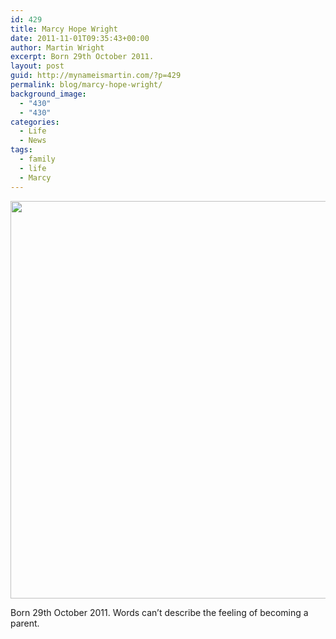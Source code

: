 ```yaml
---
id: 429
title: Marcy Hope Wright
date: 2011-11-01T09:35:43+00:00
author: Martin Wright
excerpt: Born 29th October 2011.
layout: post
guid: http://mynameismartin.com/?p=429
permalink: blog/marcy-hope-wright/
background_image:
  - "430"
  - "430"
categories:
  - Life
  - News
tags:
  - family
  - life
  - Marcy
---
```

<img class="aligncenter size-full wp-image-430" title="DSC_0763" alt="" src="http://mynameismartin.com/blog/wp-content/uploads/2011/11/DSC_0763.jpg" width="960" height="636" srcset="http://mynameismartin.com/blog/wp-content/uploads/2011/11/DSC_0763.jpg 960w, http://mynameismartin.com/blog/wp-content/uploads/2011/11/DSC_0763-300x198.jpg 300w" sizes="(max-width: 960px) 100vw, 960px" />

Born 29th October 2011. Words can&#8217;t describe the feeling of becoming a parent.